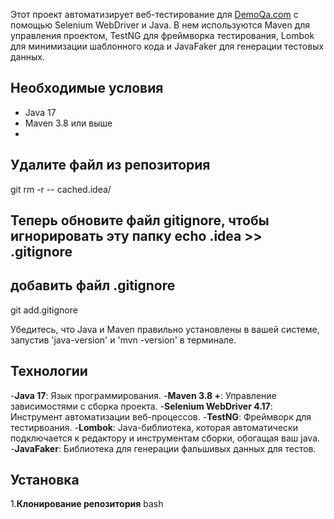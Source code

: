 Этот проект автоматизирует веб-тестирование для [DemoQa.com](https://www.demoqa.com/) с помощью Selenium WebDriver и Java. В нем используются Maven для управления проектом, TestNG для фреймворка тестирования, Lombok для минимизации шаблонного кода и JavaFaker для генерации тестовых данных. 
## Необходимые условия 
- Java 17
- Maven 3.8 или выше
-
## Удалите файл из репозитория
git rm -r -- cached.idea/
## Теперь обновите файл gitignore, чтобы игнорировать эту папку echo .idea >> .gitignore

## добавить файл .gitignore
git add.gitignore

Убедитесь, что Java и Maven правильно установлены в вашей системе, запустив 'java-version' и 'mvn -version' в терминале.

## Технологии

-**Java 17**: Язык программирования.
-**Maven 3.8 +**: Управление зависимостями с сборка проекта.
-**Selenium WebDriver 4.17**: Инструмент автоматизации веб-процессов.
-**TestNG**: Фреймворк для тестирвоания.
-**Lombok**: Java-библиотека, которая автоматически подключается к редактору и инструментам сборки, обогащая ваш java.
-**JavaFaker**: Библиотека для генерации фальшивых данных для тестов.

## Установка
1.**Клонирование репозитория**
bash
